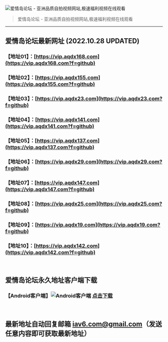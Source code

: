 ![爱情岛论坛 - 亚洲品质自拍视频网站,极速福利视频在线观看](http://ww1.sinaimg.cn/large/007drMcOgy1g5i6x3ua0xj30eg0393yo.jpg)
> 爱情岛论坛 - 亚洲品质自拍视频网站,极速福利视频在线观看

---

## 爱情岛论坛最新网址 (2022.10.28 UPDATED)
### 【地址01】：[https://vip.aqdx168.com](https://vip.aqdx168.com?f=github)
### 【地址02】：[https://vip.aqdx155.com](https://vip.aqdx155.com?f=github)
### 【地址03】：[https://vip.aqdx23.com](https://vip.aqdx23.com?f=github)
### 【地址04】：[https://vip.aqdx141.com](https://vip.aqdx141.com?f=github)
### 【地址05】：[https://vip.aqdx137.com](https://vip.aqdx137.com?f=github)
### 【地址06】：[https://vip.aqdx29.com](https://vip.aqdx29.com?f=github)
### 【地址07】：[https://vip.aqdx147.com](https://vip.aqdx147.com?f=github)
### 【地址08】：[https://vip.aqdx25.com](https://vip.aqdx25.com?f=github)
### 【地址09】：[https://vip.aqdx19.com](https://vip.aqdx19.com?f=github)
### 【地址10】：[https://vip.aqdx142.com](https://vip.aqdx142.com?f=github)
<br>

## 爱情岛论坛永久地址客户端下载
### 【Android客户端】![Android客户端](https://ww1.sinaimg.cn/large/007drMcOgy1fzljgv278jj300f00ia9t.jpg) [点击下载](https://app.aqdlt.app/v1/aqdlt_android_0828.apk)

<br>

## 最新地址自动回复邮箱 [iav6.com@gmail.com](mailto:iav6.com@gmail.com)（发送任意内容即可获取最新地址）
